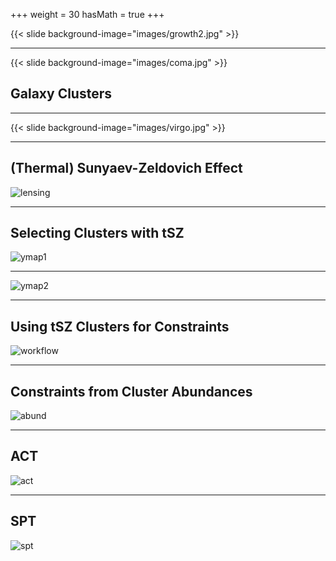 +++
weight = 30
hasMath = true
+++

{{< slide background-image="images/growth2.jpg" >}}

---

{{< slide background-image="images/coma.jpg" >}}

## Galaxy Clusters

---

{{< slide background-image="images/virgo.jpg" >}}

---

## (Thermal) Sunyaev-Zeldovich Effect

![lensing](images/cmblensing.jpg)

---

## Selecting Clusters with tSZ

![ymap1](images/ymap1.png)

---

![ymap2](images/ymap2.png)

---

## Using tSZ Clusters for Constraints

![workflow](images/workflow.png)

---

## Constraints from Cluster Abundances

![abund](images/abund.png)

---

## ACT

![act](images/act.jpg)

---

## SPT

![spt](images/spt.jpg)

